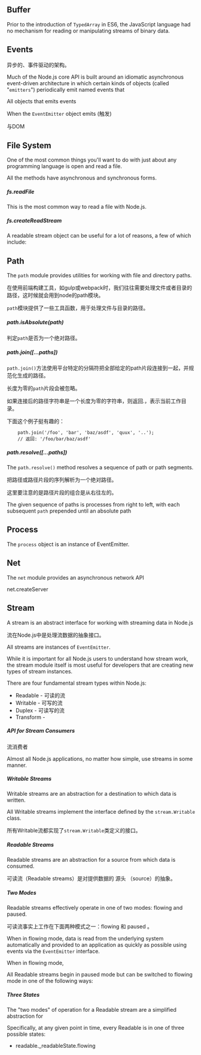 ## Buffer

Prior to the introduction of `TypedArray` in ES6, the JavaScript language had no mechanism for reading or manipulating streams of binary data.

## Events

异步的、事件驱动的架构。

Much of the Node.js core API is built around an idiomatic asynchronous event-driven architecture in which certain kinds of objects (called "`emitters`") periodically emit named events that

All objects that emits events

When the `EventEmitter` object emits (触发)

与DOM

## File System

One of the most common things you'll want to do with just about any programming language is open and read a file.

All the methods have asynchronous and synchronous forms.

##### fs.readFile

This is the most common way to read a file with Node.js.

##### fs.createReadStream

A readable stream object can be useful for a lot of reasons, a few of which include:

## Path

The `path` module provides utilities for working with file and directory paths.

在使用前端构建工具，如gulp或webpack时，我们往往需要处理文件或者目录的路径，这时候就会用到node的path模块。

`path`模块提供了一些工具函数，用于处理文件与目录的路径。

##### path.isAbsolute(path)

判定`path`是否为一个绝对路径。

##### path.join([...paths])

`path.join()`方法使用平台特定的分隔符把全部给定的path片段连接到一起，并规范化生成的路径。

长度为零的`path`片段会被忽略。

如果连接后的路径字符串是一个长度为零的字符串，则返回.，表示当前工作目录。

下面这个例子挺有趣的：

        path.join('/foo', 'bar', 'baz/asdf', 'quux', '..');
        // 返回: '/foo/bar/baz/asdf'
    
##### path.resolve([...paths])

The `path.resolve()` method resolves a sequence of path or path segments.

把路径或路径片段的序列解析为一个绝对路径。

这里要注意的是路径片段的组合是从右往左的。

The given sequence of paths is processes from right to left, with each subsequent `path` prepended until an absolute path

## Process

The `process` object is an instance of EventEmitter.

## Net

The `net` module provides an asynchronous network API

net.createServer

## Stream

A stream is an abstract interface for working with streaming data in Node.js

流在Node.js中是处理流数据的抽象接口。

All streams are instances of `EventEmitter`.

While it is important for all Node.js users to understand how stream work, the stream module itself is most useful for developers that are creating new types of stream instances.

There are four fundamental stream types within Node.js:

- Readable - 可读的流
- Writable - 可写的流
- Duplex - 可读写的流
- Transform -

##### API for Stream Consumers

流消费者

Almost all Node.js applications, no matter how simple, use streams in some manner.

##### Writable Streams

Writable streams are an abstraction for a destination to which data is written.

All Writable streams implement the interface defined by the `stream.Writable` class.

所有Writable流都实现了`stream.Writable`类定义的接口。

##### Readable Streams

Readable streams are an abstraction for a source from which data is consumed.

可读流（Readable streams）是对提供数据的 源头 （source）的抽象。

##### Two Modes

Readable streams effectively operate in one of two modes: flowing and paused.

可读流事实上工作在下面两种模式之一：flowing 和 paused 。

When in flowing mode, data is read from the underlying system automatically and provided to an application as quickly as possible using events via the `EventEmitter` interface.

When in flowing mode,

All Readable streams begin in paused mode but can be switched to flowing mode in one of the following ways:

##### Three States

The "two modes" of operation for a Readable stream are a simplified abstraction for

Specifically, at any given point in time, every Readable is in one of three possible states:

- readable._readableState.flowing